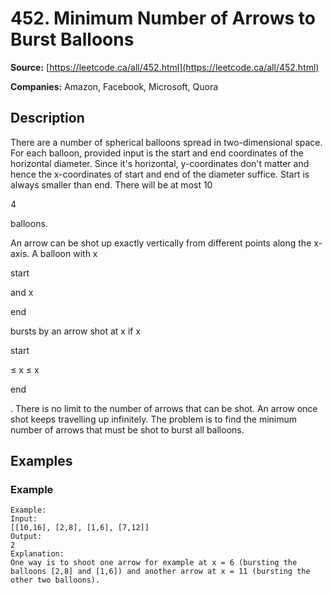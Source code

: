 # 452. Minimum Number of Arrows to Burst Balloons

**Source:** [https://leetcode.ca/all/452.html](https://leetcode.ca/all/452.html)

**Companies:** Amazon, Facebook, Microsoft, Quora

## Description

There are a number of spherical balloons spread in two-dimensional space. For each balloon,
        provided input is the start and end coordinates of the horizontal diameter. Since it's
        horizontal, y-coordinates don't matter and hence the x-coordinates of start and end of
        the diameter suffice. Start is always smaller than end. There will be at most 10

4

balloons.

An arrow can be shot up exactly vertically from different points along the x-axis. A balloon
        with x

start

and x

end

bursts by an arrow shot at x if x

start

≤ x ≤ x

end

. There is no limit to the number of arrows that can be shot. An
        arrow once shot keeps travelling up infinitely. The problem is to find the minimum number of
        arrows that must be shot to burst all balloons.

## Examples

### Example

```
Example:
Input:
[[10,16], [2,8], [1,6], [7,12]]
Output:
2
Explanation:
One way is to shoot one arrow for example at x = 6 (bursting the balloons [2,8] and [1,6]) and another arrow at x = 11 (bursting the other two balloons).
```

